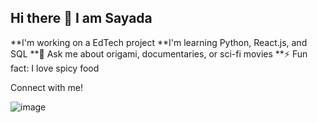 ## Hi there 👋 I am Sayada

**I'm working on a EdTech project
**I'm learning Python, React.js, and SQL
**💬 Ask me about origami, documentaries, or sci-fi movies
**⚡ Fun fact: I love spicy food

Connect with me! 

![image]({(https://img.shields.io/badge/Gmail-D14836?style=for-the-badge&logo=gmail&logoColor=white)})


<!--
**sayadaa/sayadaa** is a ✨ _special_ ✨ repository because its `README.md` (this file) appears on your GitHub profile.

Here are some ideas to get you started:

- 🔭 I’m currently working on ...
- 🌱 I’m currently learning ...
- 👯 I’m looking to collaborate on ...
- 🤔 I’m looking for help with ...
- 💬 Ask me about ...
- 📫 How to reach me: ...
- 😄 Pronouns: ...
- ⚡ Fun fact: ...
-->
